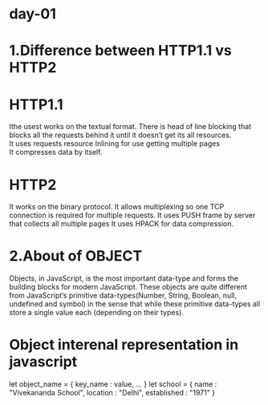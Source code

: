 # day-01
# 1.Difference between HTTP1.1 vs HTTP2
# HTTP1.1
Ithe usest works on the textual format.	
There is head of line blocking that blocks all the requests behind it until it doesn’t get its all resources.	
It uses requests resource Inlining for use getting multiple pages	
It compresses data by itself.	
# HTTP2
It works on the binary protocol.
It allows multiplexing so one TCP connection is required for multiple requests.
It uses PUSH frame by server that collects all multiple pages 
It uses HPACK for data compression.
# 2.About of OBJECT
Objects, in JavaScript, is the most important data-type and forms the building blocks for modern JavaScript. These objects are quite different from JavaScript’s primitive data-types(Number, String, Boolean, null, undefined and symbol) in the sense that while these primitive data-types all store a single value each (depending on their types).
# Object interenal representation in javascript
let object_name = {
    key_name : value,
    ...
}
let school = {
    name : "Vivekananda School",
    location : "Delhi",
    established : "1971"
}
